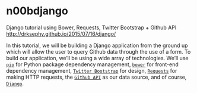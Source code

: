 # n00bdjango
Django tutorial using Bower, Requests, Twitter Bootstrap + Github API http://drksephy.github.io/2015/07/16/django/

In this tutorial, we will be building a Django application from the ground up which will allow the user to query Github data through the use of a form. To build our application, we’ll be using a wide array of technologies. We’ll use [`pip`](https://en.wikipedia.org/wiki/Pip_(package_manager)) for Python package dependency management, [`bower`](https://bower.io) for front-end dependency management, [`Twitter Bootstrap`](http://getbootstrap.com) for design, [`Requests`](http://docs.python-requests.org/en/latest/) for making HTTP requests, the [`Github API`](https://developer.github.com/v3/) as our data source, and of course, [`Django`](https://www.djangoproject.com).